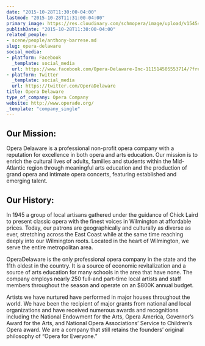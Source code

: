 ```yaml
---
date: "2015-10-28T11:30:00-04:00"
lastmod: "2015-10-28T11:31:00-04:00"
primary_image: https://res.cloudinary.com/schmopera/image/upload/v1545409169/media/webhook-uploads/1446046303123/OD.jpg.jpg
publishDate: "2015-10-28T11:30:00-04:00"
related_people:
- scene/people/anthony-barrese.md
slug: opera-delaware
social_media:
- platform: Facebook
  _template: social_media
  url: https://www.facebook.com/Opera-Delaware-Inc-111514505553714/?fref=ts
- platform: Twitter
  _template: social_media
  url: https://twitter.com/OperaDelaware
title: Opera Delaware
type_of_company: Opera Company
website: http://www.operade.org/
_template: "company_single"
---
```


## Our Mission:

Opera Delaware is a professional non-profit opera company with a reputation for excellence in both opera and arts education. Our mission is to enrich the cultural lives of adults, families and students within the Mid-Atlantic region through meaningful arts education and the production of grand opera and intimate opera concerts, featuring established and emerging talent.

## Our History:

In 1945 a group of local artisans gathered under the guidance of Chick Laird to present classic opera with the finest voices in Wilmington at affordable prices. Today, our patrons are geographically and culturally as diverse as ever, stretching across the East Coast while at the same time reaching deeply into our Wilmington roots. Located in the heart of Wilmington, we serve the entire metropolitan area. 

OperaDelaware is the only professional opera company in the state and the 11th oldest in the country. It is a source of economic revitalization and a source of arts education for many schools in the area that have none. The company employs nearly 250 full-and part-time local artists and staff members throughout the season and operate on an $800K annual budget. 

Artists we have nurtured have performed in major houses throughout the world. We have been the recipient of major grants from national and local organizations and have received numerous awards and recognitions including the National Endowment for the Arts, Opera America, Governor’s Award for the Arts, and National Opera Associations’ Service to Children’s Opera award. We are a company that still retains the founders’ original philosophy of “Opera for Everyone.”

